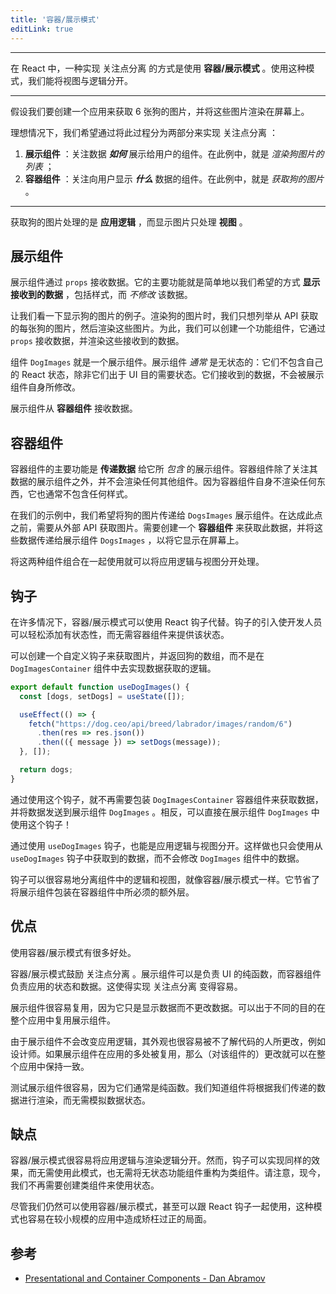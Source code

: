 ```yaml
---
title: '容器/展示模式'
editLink: true
---
```


<script
  setup
>
import ArticleTitle from '../components/ArticleTitle.vue'
import BiliBili from '../components/BiliBili.vue'
import CodePreview from '../components/CodePreview.vue'

const codes = [
  `import React from "react";

export default function DogImages({ dogs }) {
  return dogs.map((dog, i) => <img src={dog} key={i} alt="Dog" />);
}`,
  `import React from "react";
import DogImages from "./DogImages";

export default class DogImagesContainer extends React.Component {
  constructor() {
    super();
    this.state = {
      dogs: []
    };
  }

  componentDidMount() {
    fetch("https://dog.ceo/api/breed/labrador/images/random/6")
      .then(res => res.json())
      .then(({ message }) => this.setState({ dogs: message }));
  }

  render() {
    return <DogImages dogs={this.state.dogs} />;
  }
}`,
  `import React from "react";
import useDogImages from "./useDogImages";

export default function DogImages() {
  const dogs = useDogImages();

  return dogs.map((dog, i) => <img src={dog} key={i} alt="Dog" />);
}`
]

</script>

<article-title
  title="容器/展示模式"
  sub="从应用逻辑中分离视图以强制分离关注点"
/>

---

<!-- In React, one way to enforce <span class="pink" title="A design principle for separating your codebase into distinct sections, which all have their own concern">separation of concerns</span> is by using the **Container/Presentational pattern**. With this pattern, we can separate the view from the application logic. -->

在 React 中，一种实现 <span class="pink" title="将代码拆分成不同部分的设计原则，其中每部分代码都有各自的关注点">关注点分离</span> 的方式是使用 **容器/展示模式** 。使用这种模式，我们能将视图与逻辑分开。

---

<!-- Let's say we want to create an application that fetches 6 dog images, and renders these images on the screen. -->

假设我们要创建一个应用来获取 6 张狗的图片，并将这些图片渲染在屏幕上。

<!-- Ideally, we want to enforce <span class="pink" title="A design principle for separating your codebase into distinct sections, which all have their own concern">separation of concerns</span> by separating this process into two parts: -->

理想情况下，我们希望通过将此过程分为两部分来实现 <span class="pink" title="将代码拆分成不同部分的设计原则，其中每部分代码都有各自的关注点">关注点分离</span> ：

<!-- 1. **Presentational Components**: Components that care about ***how*** data is shown to the user. In this example, that's the *rendering the list of dog images*. -->
<!-- 2. **Container Components**: Components that care about ***what*** data is shown to the user. In this example, that's *fetching the dog images*. -->

1. **展示组件** ：关注数据 ***如何*** 展示给用户的组件。在此例中，就是 *渲染狗图片的列表* ；
2. **容器组件** ：关注向用户显示 ***什么*** 数据的组件。在此例中，就是 *获取狗的图片* 。

---

<bili-bili
  video="//player.bilibili.com/player.html?aid=814979843&bvid=BV1vG4y1k7Bz&cid=814221752&page=1"
/>

<!-- Fetching the dog images deals with **application logic**, whereas displaying the images only deals with the **view**. -->

获取狗的图片处理的是 **应用逻辑** ，而显示图片只处理 **视图** 。

<!-- ## Presentational Component -->
## 展示组件

<!-- A presentational component receives its data through `props`. Its primary function is to simply **display the data it receives** the way we want them to, including styles, *without modifying* that data. -->

展示组件通过 `props` 接收数据。它的主要功能就是简单地以我们希望的方式 **显示接收到的数据** ，包括样式，而 *不修改* 该数据。

<!-- Let's take a look at the example that displays the dog images. When rendering the dog images, we simply want to map over each dog image that was fetched from the API, and render those images. In order to do so, we can create a functional component that receives the data through `props`, and renders the data it received. -->

让我们看一下显示狗的图片的例子。渲染狗的图片时，我们只想列举从 API 获取的每张狗的图片，然后渲染这些图片。为此，我们可以创建一个功能组件，它通过 `props` 接收数据，并渲染这些接收到的数据。

<code-preview
  :code="codes[0]"
  preview="https://codesandbox.io/embed/sleepy-murdock-if0ec?expanddevtools=0&view=preview&hidenavigation=1&theme=darkcodemirror=1&runonclick=1"
/>

<!-- The `DogImages` component is a presentational component. Presentational components are *usually* stateless: they do not contain their own React state, unless they need a state for UI purposes. The data they receive, is not altered by the presentational components themselves. -->

组件 `DogImages` 就是一个展示组件。展示组件 *通常* 是无状态的：它们不包含自己的 React 状态，除非它们出于 UI 目的需要状态。它们接收到的数据，不会被展示组件自身所修改。

<!-- Presentational components receive their data from **container components**. -->

展示组件从 **容器组件** 接收数据。

<!-- ## Container Components -->
## 容器组件

<!-- The primary function of container components is to **pass data** to presentational components, which they *contain*. Container components themselves usually don't render any other components besides the presentational components that care about their data. Since they don't render anything themselves, they usually do not contain any styling either. -->

容器组件的主要功能是 **传递数据** 给它所 *包含* 的展示组件。容器组件除了关注其数据的展示组件之外，并不会渲染任何其他组件。因为容器组件自身不渲染任何东西，它也通常不包含任何样式。

<!-- In our example, we want to pass dog images to the `DogsImages` presentational component. Before being able to do so, we need to fetch the images from an external API. We need to create a **container component** that fetches this data, and passes this data to the presentational component `DogImages` in order to display it on the screen. -->

在我们的示例中，我们希望将狗的图片传递给 `DogsImages` 展示组件。在达成此点之前，需要从外部 API 获取图片。需要创建一个 **容器组件** 来获取此数据，并将这些数据传递给展示组件 `DogsImages` ，以将它显示在屏幕上。

<code-preview
  :code="codes[1]"
  preview="https://codesandbox.io/embed/sleepy-murdock-if0ec?expanddevtools=0&view=preview&hidenavigation=1&theme=darkcodemirror=1&runonclick=1"
/>

<!-- Combining these two components together makes it possible to separate handling application logic with the view. -->

将这两种组件组合在一起使用就可以将应用逻辑与视图分开处理。

<bili-bili
  video="//player.bilibili.com/player.html?aid=387384021&bvid=BV1kd4y1d71v&cid=814221815&page=1"
/>

## 钩子

<!-- In many cases, the Container/Presentational pattern can be replaced with React Hooks. The introduction of Hooks made it easy for developers to add statefulness without needing a container component to provide that state. -->

在许多情况下，容器/展示模式可以使用 React 钩子代替。钩子的引入使开发人员可以轻松添加有状态性，而无需容器组件来提供该状态。

<!-- Instead of having the data fetching logic in the `DogImagesContainer` component, we can create a custom hook that fetches the images, and returns the array of dogs. -->

可以创建一个自定义钩子来获取图片，并返回狗的数组，而不是在 `DogImagesContainer` 组件中去实现数据获取的逻辑。

```JavaScript
export default function useDogImages() {
  const [dogs, setDogs] = useState([]);

  useEffect(() => {
    fetch("https://dog.ceo/api/breed/labrador/images/random/6")
      .then(res => res.json())
      .then(({ message }) => setDogs(message));
  }, []);

  return dogs;
}
```

<!-- By using this hook, we no longer need the wrapping `DogImagesContainer` container component to fetch the data, and send this to the presentational `DogImages` component. Instead, we can use this hook directly in our presentational `DogImages` component! -->

通过使用这个钩子，就不再需要包装 `DogImagesContainer` 容器组件来获取数据，并将数据发送到展示组件 `DogImages` 。相反，可以直接在展示组件 `DogImages` 中使用这个钩子！

<code-preview
  :code="codes[2]"
  preview="https://codesandbox.io/embed/rough-brook-tzp7i?expanddevtools=0&view=preview&hidenavigation=1&theme=darkcodemirror=1&runonclick=1"
/>

<!-- By using the `useDogImages` hook, we still separated the application logic from the view. We're simply using the returned data from the `useDogImages` hook, without modifying that data within the `DogImages` component. -->

通过使用 `useDogImages` 钩子，也能是应用逻辑与视图分开。这样做也只会使用从 `useDogImages` 钩子中获取到的数据，而不会修改 `DogImages` 组件中的数据。

<bili-bili
  video="//player.bilibili.com/player.html?aid=302483064&bvid=BV1xP411L7o7&cid=814221836&page=1"
/>

<!-- Hooks make it easy to separate logic and view in a component, just like the Container/Presentational pattern. It saves us the extra layer that was necessary in order to wrap the presentational component within the container component. -->

钩子可以很容易地分离组件中的逻辑和视图，就像容器/展示模式一样。它节省了将展示组件包装在容器组件中所必须的额外层。

## 优点

<!-- There are many benefits to using the Container/Presentational pattern. -->

使用容器/展示模式有很多好处。

<!-- The Container/Presentational pattern encourages the <span class="pink" title="A design principle for separating your codebase into distinct sections, which all have their own concern">separation of concerns</span>. Presentational components can be pure functions which are responsible for the UI, whereas container components are responsible for the state and data of the application. This makes it easy to enforce the <span class="pink" title="A design principle for separating your codebase into distinct sections, which all have their own concern">separation of concerns</span>. -->

容器/展示模式鼓励 <span class="pink" title="将代码拆分成不同部分的设计原则，其中每部分代码都有各自的关注点">关注点分离</span> 。展示组件可以是负责 UI 的纯函数，而容器组件负责应用的状态和数据。这使得实现 <span class="pink" title="将代码拆分成不同部分的设计原则，其中每部分代码都有各自的关注点">关注点分离</span> 变得容易。

<!-- Presentational components are easily made reusable, as they simply display data without altering this data. We can reuse the presentational components throughout our application for different purposes. -->

展示组件很容易复用，因为它只是显示数据而不更改数据。可以出于不同的目的在整个应用中复用展示组件。

<!-- Since presentational components don't alter the application logic, the appearance of presentational components can easily be altered by someone without knowledge of the codebase, for example a designer. If the presentational component was reused in many parts of the application, the change can be consistent throughout the app. -->

由于展示组件不会改变应用逻辑，其外观也很容易被不了解代码的人所更改，例如设计师。如果展示组件在应用的多处被复用，那么（对该组件的）更改就可以在整个应用中保持一致。

<!-- Testing presentational components is easy, as they are usually pure functions. We know what the components will render based on which data we pass, without having to mock a data store. -->

测试展示组件很容易，因为它们通常是纯函数。我们知道组件将根据我们传递的数据进行渲染，而无需模拟数据状态。

## 缺点

<!-- The Container/Presentational pattern makes it easy to separate application logic from rendering logic. However, Hooks make it possible to achieve the same result without having to use the Container/Presentational pattern, and without having to rewrite a stateless functional component into a class component.Note that today, we don't need to create class components to use state anymore. -->

容器/展示模式很容易将应用逻辑与渲染逻辑分开。然而，钩子可以实现同样的效果，而无需使用此模式，也无需将无状态功能组件重构为类组件。请注意，现今，我们不再需要创建类组件来使用状态。

<!-- Although we can still use the Container/Presentational pattern, even with React Hooks, this pattern can easily be an overkill in smaller sized application. -->

尽管我们仍然可以使用容器/展示模式，甚至可以跟 React 钩子一起使用，这种模式也容易在较小规模的应用中造成矫枉过正的局面。

<!-- ## References -->
## 参考

- [Presentational and Container Components - Dan Abramov](https://medium.com/@dan_abramov/smart-and-dumb-components-7ca2f9a7c7d0)
